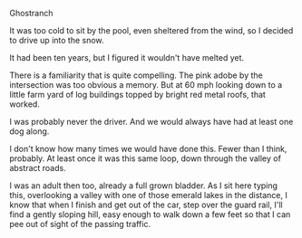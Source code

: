 Ghostranch

It was too cold to sit by the pool, even sheltered from the wind, so I decided to drive up into the snow.

It had been ten years, but I figured it wouldn't have melted yet.

There is a familiarity that is quite compelling.  The pink adobe by the intersection was too obvious a memory.   But at 60 mph looking down to a little farm yard of log buildings topped by bright red metal roofs,  that worked.

I was probably never the driver. And we would always have had at least one dog along.

I don't know how many times we would have done this.  Fewer than I think, probably. At least once it was this same loop, down through the valley of abstract roads.

I was an adult then too, already a full grown bladder.  As  I sit here typing this, overlooking a valley with one of those emerald lakes in the distance, I know that when I finish and get out of the car, step over the guard rail, I'll find a gently sloping hill, easy enough to walk down a few feet so that I can pee out of sight of the passing traffic.

